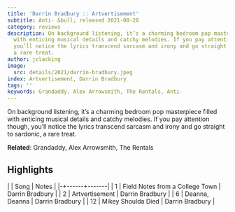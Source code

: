 ```yaml
---
title: 'Darrin Bradbury :: Artvertisement'
subtitle: Anti- &bull; released 2021-08-20
category: reviews
description: On background listening, it’s a charming bedroom pop masterpiece filled
  with enticing musical details and catchy melodies. If you pay attention though,
  you’ll notice the lyrics transcend sarcasm and irony and go straight to sardonic,
  a rare treat.
author: jclacking
image:
  src: details/2021/darrin-bradbury.jpeg
index: Artvertisement, Darrin Bradbury
tags: ''
keywords: Grandaddy, Alex Arrowsmith, The Rentals, Anti-
---
```

On background listening, it’s a charming bedroom pop masterpiece filled with enticing musical details and catchy melodies. If you pay attention though, you’ll notice the lyrics transcend sarcasm and irony and go straight to sardonic, a rare treat.<!--more-->

**Related**: Grandaddy, Alex Arrowsmith, The Rentals

## Highlights

| | Song | Notes |
|-+------+-------|
| 1 | Field Notes from a College Town | Darrin Bradbury |
| 2 | Artvertisement | Darrin Bradbury |
| 6 | Deanna, Deanna | Darrin Bradbury |
| 12 | Mikey Shoulda Died | Darrin Bradbury |

